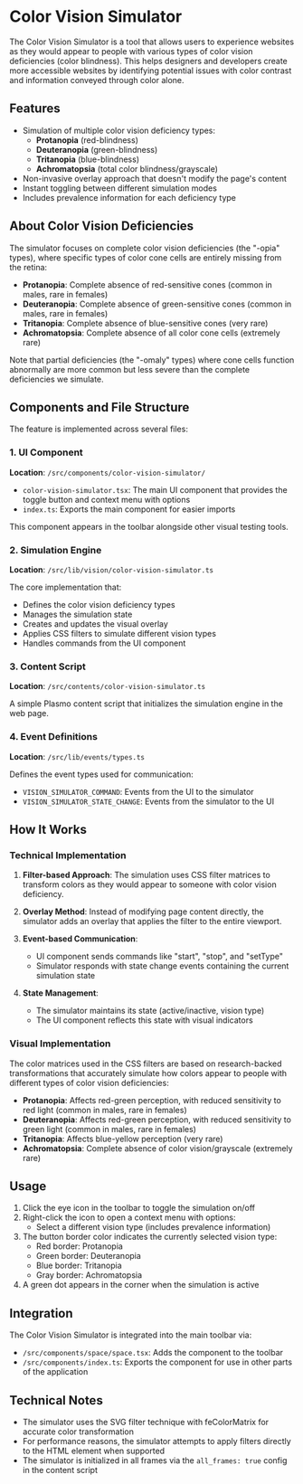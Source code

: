 # Color Vision Simulator

The Color Vision Simulator is a tool that allows users to experience websites as they would appear to people with various types of color vision deficiencies (color blindness). This helps designers and developers create more accessible websites by identifying potential issues with color contrast and information conveyed through color alone.

## Features

- Simulation of multiple color vision deficiency types:
  - **Protanopia** (red-blindness)
  - **Deuteranopia** (green-blindness)
  - **Tritanopia** (blue-blindness)
  - **Achromatopsia** (total color blindness/grayscale)
- Non-invasive overlay approach that doesn't modify the page's content
- Instant toggling between different simulation modes
- Includes prevalence information for each deficiency type

## About Color Vision Deficiencies

The simulator focuses on complete color vision deficiencies (the "-opia" types), where specific types of color cone cells are entirely missing from the retina:

- **Protanopia**: Complete absence of red-sensitive cones (common in males, rare in females)
- **Deuteranopia**: Complete absence of green-sensitive cones (common in males, rare in females)
- **Tritanopia**: Complete absence of blue-sensitive cones (very rare)
- **Achromatopsia**: Complete absence of all color cone cells (extremely rare)

Note that partial deficiencies (the "-omaly" types) where cone cells function abnormally are more common but less severe than the complete deficiencies we simulate.

## Components and File Structure

The feature is implemented across several files:

### 1. UI Component

**Location**: `/src/components/color-vision-simulator/`

- `color-vision-simulator.tsx`: The main UI component that provides the toggle button and context menu with options
- `index.ts`: Exports the main component for easier imports

This component appears in the toolbar alongside other visual testing tools.

### 2. Simulation Engine

**Location**: `/src/lib/vision/color-vision-simulator.ts`

The core implementation that:

- Defines the color vision deficiency types
- Manages the simulation state
- Creates and updates the visual overlay
- Applies CSS filters to simulate different vision types
- Handles commands from the UI component

### 3. Content Script

**Location**: `/src/contents/color-vision-simulator.ts`

A simple Plasmo content script that initializes the simulation engine in the web page.

### 4. Event Definitions

**Location**: `/src/lib/events/types.ts`

Defines the event types used for communication:

- `VISION_SIMULATOR_COMMAND`: Events from the UI to the simulator
- `VISION_SIMULATOR_STATE_CHANGE`: Events from the simulator to the UI

## How It Works

### Technical Implementation

1. **Filter-based Approach**: The simulation uses CSS filter matrices to transform colors as they would appear to someone with color vision deficiency.

2. **Overlay Method**: Instead of modifying page content directly, the simulator adds an overlay that applies the filter to the entire viewport.

3. **Event-based Communication**:

   - UI component sends commands like "start", "stop", and "setType"
   - Simulator responds with state change events containing the current simulation state

4. **State Management**:
   - The simulator maintains its state (active/inactive, vision type)
   - The UI component reflects this state with visual indicators

### Visual Implementation

The color matrices used in the CSS filters are based on research-backed transformations that accurately simulate how colors appear to people with different types of color vision deficiencies:

- **Protanopia**: Affects red-green perception, with reduced sensitivity to red light (common in males, rare in females)
- **Deuteranopia**: Affects red-green perception, with reduced sensitivity to green light (common in males, rare in females)
- **Tritanopia**: Affects blue-yellow perception (very rare)
- **Achromatopsia**: Complete absence of color vision/grayscale (extremely rare)

## Usage

1. Click the eye icon in the toolbar to toggle the simulation on/off
2. Right-click the icon to open a context menu with options:
   - Select a different vision type (includes prevalence information)
3. The button border color indicates the currently selected vision type:
   - Red border: Protanopia
   - Green border: Deuteranopia
   - Blue border: Tritanopia
   - Gray border: Achromatopsia
4. A green dot appears in the corner when the simulation is active

## Integration

The Color Vision Simulator is integrated into the main toolbar via:

- `/src/components/space/space.tsx`: Adds the component to the toolbar
- `/src/components/index.ts`: Exports the component for use in other parts of the application

## Technical Notes

- The simulator uses the SVG filter technique with feColorMatrix for accurate color transformation
- For performance reasons, the simulator attempts to apply filters directly to the HTML element when supported
- The simulator is initialized in all frames via the `all_frames: true` config in the content script

